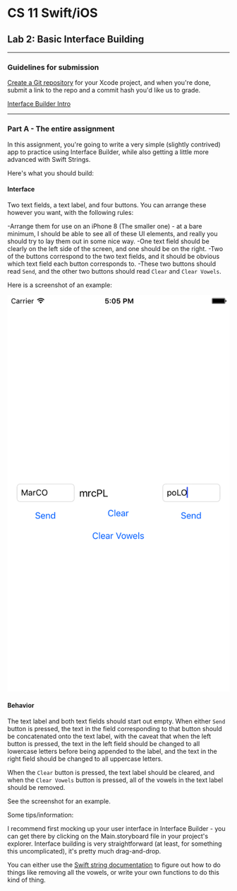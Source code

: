 # CS 11 Swift/iOS
## Lab 2: Basic Interface Building

---

### Guidelines for submission

[Create a Git repository](gitguide.md) for your Xcode project, and when you're
done, submit a link to the repo and a commit hash you'd like us to grade.

[Interface Builder Intro](ibintro.md)

---

### Part A - The entire assignment

In this assignment, you're going to write a very simple (slightly contrived) 
app to practice using
Interface Builder, while also getting a little more advanced with Swift
Strings.

Here's what you should build:

#### Interface 

Two text fields, a text label, and four buttons.
You can arrange these however you want, with the following rules:

-Arrange them for use on an iPhone
8 (The smaller one) - at a bare minimum, I should be able to see all of these
UI elements, and really you should try to lay them out in some nice way.
-One text field should be clearly on the left side of the screen, and one
should be on the right.
-Two of the buttons correspond to the two text fields, and
it should be obvious which text field each button corresponds to.
-These two buttons should read `Send`, and the other two buttons should
read `Clear` and `Clear Vowels`.

Here is a screenshot of an example:

![Example](screenshots/lab2/i-01.png)

#### Behavior

The text label and both text fields should start out empty.
When either `Send` button is pressed, the text in the field corresponding to
that button should be concatenated onto the text label, with the caveat that
when the left button is pressed, the text in the left field should be changed
to all lowercase letters before being appended to the label, and the text
in the right field should be changed to all uppercase letters.

When the `Clear` button is pressed, the text label should be cleared, and when
the `Clear Vowels` button is pressed, all of the vowels in the text label
should be removed.

See the screenshot for an example.

Some tips/information:

I recommend first mocking up your user interface in Interface Builder - you
can get there by clicking on the Main.storyboard file in your project's
explorer. Interface building is very straightforward (at least, for something
this uncomplicated), it's pretty much drag-and-drop.

You can either use the [Swift string documentation](https://developer.apple.com/documentation/swift/string)
to figure out how to do
things like removing all the vowels, or write your own functions to do this
kind of thing.
